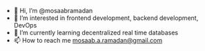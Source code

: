 - 👋 Hi, I’m @mosaabramadan
- 👀 I’m interested in frontend development, backend development, DevOps
- 🌱 I’m currently learning decentralized real time databases
- 📫 How to reach me mosaab.a.ramadan@gmail.com

<!---
mosaabramadan/mosaabramadan is a ✨ special ✨ repository because its `README.md` (this file) appears on your GitHub profile.
You can click the Preview link to take a look at your changes.
--->
